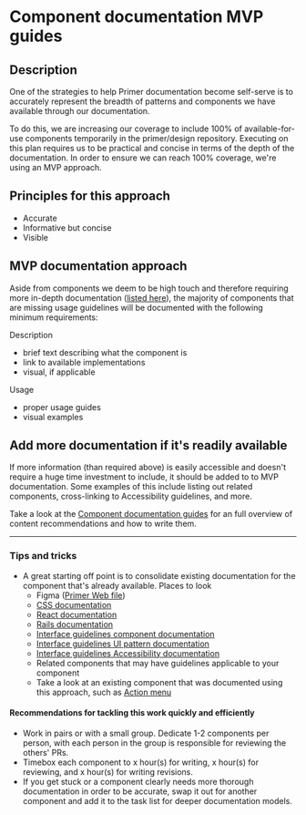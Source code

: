 # Component documentation MVP guides

## Description
One of the strategies to help Primer documentation become self-serve is to accurately represent the breadth of patterns and components we have available through our documentation. 

To do this, we are increasing our coverage to include 100% of available-for-use components temporarily in the primer/design repository. Executing on this plan requires us to be practical and concise in terms of the depth of the documentation. In order to ensure we can reach 100% coverage, we're using an MVP approach. 

## Principles for this approach 
- Accurate
- Informative but concise
- Visible

## MVP documentation approach
Aside from components we deem to be high touch and therefore requiring more in-depth documentation ([listed here](#)), the majority of components that are missing usage guidelines will be documented with the following minimum requirements:

Description
- brief text describing what the component is
- link to available implementations
- visual, if applicable 

Usage
- proper usage guides
- visual examples

## Add more documentation if it's readily available
If more information (than required above) is easily accessible and doesn't require a huge time investment to include, it should be added to to MVP documentation. Some examples of this include listing out related components, cross-linking to Accessibility guidelines, and more. 

Take a look at the [Component documentation guides](../components-temp/component-documentation-guides.md) for an full overview of content recommendations and how to write them. 

---- 

### Tips and tricks

- A great starting off point is to consolidate existing documentation for the component that's already available. Places to look
  - Figma ([Primer Web file](https://www.figma.com/file/GCvY3Qv8czRgZgvl1dG6lp/Primer-Web?node-id=179%3A3870))
  - [CSS documentation](https://primer.style/css/)
  - [React documentation](https://primer.style/react/)
  - [Rails documentation](https://primer.style/view-components/)
  - [Interface guidelines component documentation](https://primer.style/design/components)
  - [Interface guidelines UI pattern documentation](https://primer.style/design/ui-patterns)
  - [Interface guidelines Accessibility documentation](https://primer.style/design/accessibility)
  - Related components that may have guidelines applicable to your component 
  - Take a look at an existing component that was documented using this approach, such as [Action menu](../action-menu.mdx) 

#### Recommendations for tackling this work quickly and efficiently
- Work in pairs or with a small group. Dedicate 1-2 components per person, with each person in the group is responsible for reviewing the others' PRs.  
- Timebox each component to x hour(s) for writing, x hour(s) for reviewing, and x hour(s) for writing revisions.
- If you get stuck or a component clearly needs more thorough documentation in order to be accurate, swap it out for another component and add it to the task list for deeper documentation models. 







